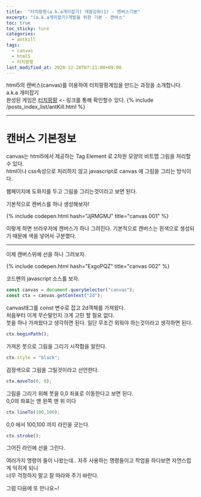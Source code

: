 ```yaml
---
title:  "터치팡팡(a.k.a개미잡기) 개발강좌(1) - 캔버스기본"
excerpt: "(a.k.a개미잡기)개발을 위한 기본 - 캔버스"
toc: true
toc_sticky: ture
categories:
  - antkill
tags:
  - canvas
  - html5
  - 터치팡팡
last_modified_at: 2020-12-28T07:21:00+09:00
---
```


html5의 캔버스(canvas)를 이용하여 터치팡팡게임을 만드는 과정을 소개합니다. a.k.a 개미잡기  
완성된 게임은 [터치팡팡](https://mnmsoft.co.kr/content/ant) <- 링크를 통해 확인할수 있다.
{% include /posts_index_list/antKill.html %}

---


# 캔버스 기본정보
canvas는 html5에서 제공하는 Tag Element 로 2차원 모양의 비트맵 그림을 처리할수 있다.  
html이나 css속성으로 처리하지 않고 javascript로 canvas 에 그림을 그리는 방식이다.  

웹페이지에 도화지를 두고 그림을 그리는것이라고 보면 된다.  

기본적으로 캔버스를 하나 생성해보자!

{% include codepen.html hash="JjRMGMJ" title="canvas 001" %}

이렇게 하면 브라우저에 캔버스가 하나 그려진다.
기본적으로 캔버스는 흰색으로 생성되기 때문에 색을 넣어서 구분했다.

---


이제 캔버스위에 선을 하나 그려보자.  

{% include codepen.html hash="ExgoPQZ" title="canvas 002" %}


코드펜의 javascript 소스를 보자.

``` js
const canvas = document.querySelector("canvas");
const ctx = canvas.getContext("2d");
```
canvas태그를 const 변수로 잡고 2d객체를 가져왔다.  
처음부터 이게 무슨말인지 크게 고민 할 필요 없다.  
붓을 하나 가져왔다고 생각하면 된다.
일단 무조건 외워야 하는것이라고 생각하면 된다.  

``` js
ctx.beginPath();
```
가져온 붓으로 그림을 그리기 시작함을 알린다.

``` js
ctx.style = "black";
```
검정색으로 그림을 그릴것이라고 선언한다.

``` js
ctx.moveTo(0, 0);
```
그림을 그리기 위해 붓을 0,0 좌표로 이동한다고 보면 된다.  
0,0의 좌표는 맨 왼쪽 맨 위 이다

``` js
ctx.lineTo(100,100);
```
0,0 에서 100,100 까지 라인을 긋는다.

 
``` js
ctx.stroke();
```
그어진 라인에 선을 그린다.


여러가지 명령어 들이 나왔는데..
자주 사용하는 명령들이고 작업을 하다보면 자연스럽게 익히게 되니  
너무 걱정하지 말고 잘 따라와 주기 바란다.

그럼 다음에 또 만나요~!




